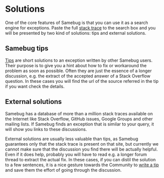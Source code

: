 # Solutions

One of the core features of Samebug is that you can use it as a search engine for exceptions.
Paste the full [stack trace](stacktrace.md) to the search box and you will be presented by two kind of solutions: tips and external solutions.

## Samebug tips

[Tips](write-tip.md) are short solutions to an exception written by other Samebug users. Their purpose is to give you a hint about
how to fix or workaround the problem as soon as possible. Often they are just the essence of a longer discussion,
e.g. the extract of the accepted answer of a Stack Overflow question. In these cases you will find the url of the
source referred in the tip if you want check the details.

## External solutions

Samebug has a database of more than a million stack traces available on the Internet like
Stack Overflow, GitHub issues, Google Groups and other mailing lists.
If Samebug finds an exception that is similar to your query, it will show you links to these discussions.

External solutions are usually less valuable than tips, as Samebug guarantees only that the stack trace is present
on that site, but currently we cannot make sure that the discussion you find there will be actually helpful.
Even if it does help, probably you will have to read e.g. a longer forum thread to extract the actual fix.
In these cases, if you can distil the solution to a few sentences, it is a nice gesture towards the Community to
[write a tip](write-tip.md) and save them the effort of going through the discussion.
